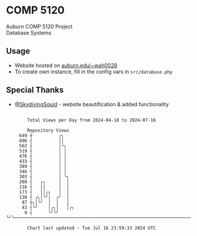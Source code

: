 # COMP 5120
Auburn COMP 5120 Project  
Database Systems

## Usage
- Website hosted on [auburn.edu/~wah0028](https://webhome.auburn.edu/~wah0028/)
- To create own instance, fill in the config vars in `src/database.php`

## Special Thanks
- [@SkydivingSquid](https://github.com/SkydivingSquid) - website beautification & added functionality

```

        Total Views per Day from 2024-04-18 to 2024-07-16

        Repository Views
     649 ┼          ╭╮
     606 ┤          ││
     562 ┤          │╰╮
     519 ┤          │ │
     476 ┤          │ │
     433 ┤          │ │
     389 ┤          │ │
     346 ┤          │ │
     303 ┤          │ ╰╮
     260 ┤   ╭╮     │  │
     216 ┤   ││     │  │
     173 ┤   ││╭╮   │  │
     130 ┤ ╭╮│╰╯│  ╭╯  │
      87 ┼╮│╰╯  │  │   │
      43 ┤╰╯    │╭╮│   │╭╮
       0 ┤      ╰╯╰╯   ╰╯╰─────────────────────────────────────────────────────────────────────────

        Chart last updated - Tue Jul 16 23:59:33 2024 UTC
        
```
